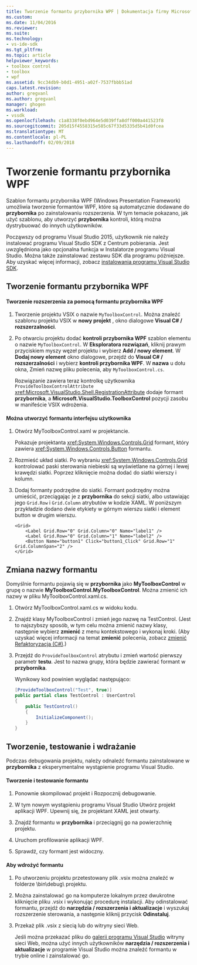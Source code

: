 ```yaml
---
title: Tworzenie formantu przybornika WPF | Dokumentacja firmy Microsoft
ms.custom: 
ms.date: 11/04/2016
ms.reviewer: 
ms.suite: 
ms.technology:
- vs-ide-sdk
ms.tgt_pltfrm: 
ms.topic: article
helpviewer_keywords:
- toolbox control
- toolbox
- wpf
ms.assetid: 9cc34db9-b0d1-4951-a02f-7537fbbb51ad
caps.latest.revision: 
author: gregvanl
ms.author: gregvanl
manager: ghogen
ms.workload:
- vssdk
ms.openlocfilehash: c1a8338f0ebd964e5d039ffa8dff000a441523f8
ms.sourcegitcommit: 205d15f4558315e585c67f33d5335d5b41d0fcea
ms.translationtype: MT
ms.contentlocale: pl-PL
ms.lasthandoff: 02/09/2018
---
```

# <a name="creating-a-wpf-toolbox-control"></a>Tworzenie formantu przybornika WPF
Szablon formantu przybornika WPF (Windows Presentation Framework) umożliwia tworzenie formantów WPF, które są automatycznie dodawane do **przybornika** po zainstalowaniu rozszerzenia. W tym temacie pokazano, jak użyć szablonu, aby utworzyć **przybornika** kontroli, którą można dystrybuować do innych użytkowników.  
  
 Począwszy od programu Visual Studio 2015, użytkownik nie należy instalować programu Visual Studio SDK z Centrum pobierania. Jest uwzględniona jako opcjonalna funkcja w Instalatorze programu Visual Studio. Można także zainstalować zestawu SDK dla programu późniejsze. Aby uzyskać więcej informacji, zobacz [instalowania programu Visual Studio SDK](../extensibility/installing-the-visual-studio-sdk.md).  
  
## <a name="creating-a-wpf-toolbox-control"></a>Tworzenie formantu przybornika WPF  
  
#### <a name="create-an-extension-with-a-wpf-toolbox-control"></a>Tworzenie rozszerzenia za pomocą formantu przybornika WPF  
  
1.  Tworzenie projektu VSIX o nazwie `MyToolboxControl`. Można znaleźć szablonu projektu VSIX w **nowy projekt** , okno dialogowe **Visual C# / rozszerzalności**.  
  
2.  Po otwarciu projektu dodać **kontroli przybornika WPF** szablon elementu o nazwie `MyToolboxControl`. W **Eksploratora rozwiązań**, kliknij prawym przyciskiem myszy węzeł projektu i wybierz **Add / nowy element**. W **Dodaj nowy element** okno dialogowe, przejdź do **Visual C# / rozszerzalności** i wybierz **kontroli przybornika WPF**. W **nazwa** u dołu okna, Zmień nazwę pliku polecenia, aby `MyToolboxControl.cs`.  
  
     Rozwiązanie zawiera teraz kontrolkę użytkownika `ProvideToolboxControlAttribute` <xref:Microsoft.VisualStudio.Shell.RegistrationAttribute> dodaje formant **przybornika**, a **Microsoft.VisualStudio.ToolboxControl** pozycji zasobu w manifeście VSIX  wdrożenia.  
  
#### <a name="to-create-the-control-ui"></a>Można utworzyć formantu interfejsu użytkownika  
  
1.  Otwórz MyToolboxControl.xaml w projektancie.  
  
     Pokazuje projektanta <xref:System.Windows.Controls.Grid> formant, który zawiera <xref:System.Windows.Controls.Button> formantu.  
  
2.  Rozmieść układ siatki. Po wybraniu <xref:System.Windows.Controls.Grid> kontrolować paski sterowania niebieski są wyświetlane na górnej i lewej krawędzi siatki. Poprzez kliknięcie można dodać do siatki wierszy i kolumn.  
  
3.  Dodaj formanty podrzędne do siatki. Formant podrzędny można umieścić, przeciągając je z **przybornika** do sekcji siatki, albo ustawiając jego `Grid.Row` i `Grid.Column` atrybutów w kodzie XAML. W poniższym przykładzie dodano dwie etykiety w górnym wierszu siatki i element button w drugim wierszu.  
  
    ```xaml  
    <Grid>  
        <Label Grid.Row="0" Grid.Column="0" Name="label1" />  
        <Label Grid.Row="0" Grid.Column="1" Name="label2" />  
        <Button Name="button1" Click="button1_Click" Grid.Row="1" Grid.ColumnSpan="2" />  
    </Grid>  
    ```  
  
## <a name="renaming-the-control"></a>Zmiana nazwy formantu  
 Domyślnie formantu pojawią się w **przybornika** jako **MyToolboxControl** w grupę o nazwie **MyToolboxControl.MyToolboxControl**. Można zmienić ich nazwy w pliku MyToolboxControl.xaml.cs.  
  
1.  Otwórz MyToolboxControl.xaml.cs w widoku kodu.  
  
2.  Znajdź klasy MyToolboxControl i zmień jego nazwę na TestControl. (Jest to najszybszy sposób, w tym celu można zmienić nazwy klasy, następnie wybierz **zmienić** z menu kontekstowego i wykonaj kroki. (Aby uzyskać więcej informacji na temat **zmienić** polecenia, zobacz [zmienić Refaktoryzacja (C#)](../ide/reference/rename.md).)
  
3.  Przejdź do `ProvideToolboxControl` atrybutu i zmień wartość pierwszy parametr **testu**. Jest to nazwa grupy, która będzie zawierać formant w **przybornika**.  
  
     Wynikowy kod powinien wyglądać następująco:  
  
    ```csharp  
    [ProvideToolboxControl("Test", true)]  
    public partial class TestControl : UserControl  
    {  
        public TestControl()  
        {  
            InitializeComponent();  
        }  
    }  
    ```  
  
## <a name="building-testing-and-deployment"></a>Tworzenie, testowanie i wdrażanie  
 Podczas debugowania projektu, należy odnaleźć formantu zainstalowane w **przybornika** z eksperymentalne wystąpienie programu Visual Studio.  
  
#### <a name="to-build-and-test-the-control"></a>Tworzenie i testowanie formantu  
  
1.  Ponownie skompilować projekt i Rozpocznij debugowanie.  
  
2.  W tym nowym wystąpieniu programu Visual Studio Utwórz projekt aplikacji WPF. Upewnij się, że projektant XAML jest otwarty.  
  
3.  Znajdź formantu w **przybornika** i przeciągnij go na powierzchnię projektu.  
  
4.  Uruchom profilowanie aplikacji WPF.  
  
5.  Sprawdź, czy formant jest widoczny.  
  
#### <a name="to-deploy-the-control"></a>Aby wdrożyć formantu  
  
1.  Po utworzeniu projektu przetestowany plik .vsix można znaleźć w folderze \bin\debug\ projektu.  
  
2.  Można zainstalować go na komputerze lokalnym przez dwukrotne kliknięcie pliku .vsix i wykonując procedurę instalacji. Aby odinstalować formantu, przejdź do **narzędzia / rozszerzenia i aktualizacje** i wyszukaj rozszerzenie sterowania, a następnie kliknij przycisk **Odinstaluj**.  
  
3.  Przekaż plik .vsix z siecią lub do witryny sieci Web.  
  
     Jeśli można przekazać pliku do [galerii programu Visual Studio](http://go.microsoft.com/fwlink/?LinkID=123847) witryny sieci Web, można użyć innych użytkowników **narzędzia / rozszerzenia i aktualizacje** w programie Visual Studio można znaleźć formantu w trybie online i zainstalować go.